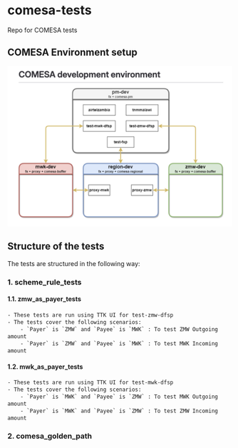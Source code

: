 # comesa-tests
Repo for COMESA tests

## COMESA Environment setup
 ![COMESA Environment](./COMESA_SETUP.png)

## Structure of the tests
The tests are structured in the following way:
### 1. scheme_rule_tests

#### 1.1. zmw_as_payer_tests
    - These tests are run using TTK UI for test-zmw-dfsp
    - The tests cover the following scenarios:
        - `Payer` is `ZMW` and `Payee` is `MWK` : To test ZMW Outgoing amount
        - `Payer` is `ZMW` and `Payee` is `MWK` : To test MWK Incoming amount

#### 1.2. mwk_as_payer_tests
    - These tests are run using TTK UI for test-mwk-dfsp
    - The tests cover the following scenarios:
        - `Payer` is `MWK` and `Payee` is `ZMW` : To test MWK Outgoing amount
        - `Payer` is `MWK` and `Payee` is `ZMW` : To test ZMW Incoming amount

### 2. comesa_golden_path